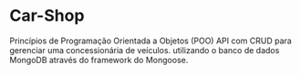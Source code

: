 # Car-Shop
Princípios de Programação Orientada a Objetos (POO) API com CRUD para gerenciar uma concessionária de veículos. utilizando o banco de dados MongoDB através do framework do Mongoose.
